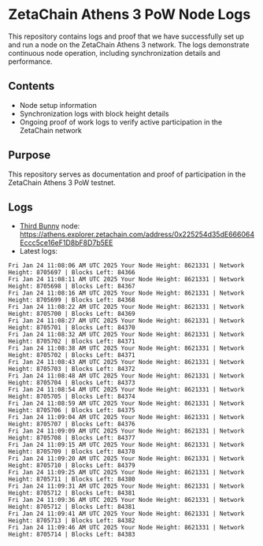 # ZetaChain Athens 3 PoW Node Logs
This repository contains logs and proof that we have successfully set up and run a node on the ZetaChain Athens 3 network. The logs demonstrate continuous node operation, including synchronization details and performance.

## Contents
- Node setup information
- Synchronization logs with block height details
- Ongoing proof of work logs to verify active participation in the ZetaChain network

## Purpose
This repository serves as documentation and proof of participation in the ZetaChain Athens 3 PoW testnet.

## Logs

- [Third Bunny](https://thirdbunny.xyz/) node: https://athens.explorer.zetachain.com/address/0x225254d35dE666064Eccc5ce16eF1D8bF8D7b5EE
- Latest logs:
```
Fri Jan 24 11:08:06 AM UTC 2025 Your Node Height: 8621331 | Network Height: 8705697 | Blocks Left: 84366
Fri Jan 24 11:08:11 AM UTC 2025 Your Node Height: 8621331 | Network Height: 8705698 | Blocks Left: 84367
Fri Jan 24 11:08:16 AM UTC 2025 Your Node Height: 8621331 | Network Height: 8705699 | Blocks Left: 84368
Fri Jan 24 11:08:22 AM UTC 2025 Your Node Height: 8621331 | Network Height: 8705700 | Blocks Left: 84369
Fri Jan 24 11:08:27 AM UTC 2025 Your Node Height: 8621331 | Network Height: 8705701 | Blocks Left: 84370
Fri Jan 24 11:08:32 AM UTC 2025 Your Node Height: 8621331 | Network Height: 8705702 | Blocks Left: 84371
Fri Jan 24 11:08:38 AM UTC 2025 Your Node Height: 8621331 | Network Height: 8705702 | Blocks Left: 84371
Fri Jan 24 11:08:43 AM UTC 2025 Your Node Height: 8621331 | Network Height: 8705703 | Blocks Left: 84372
Fri Jan 24 11:08:48 AM UTC 2025 Your Node Height: 8621331 | Network Height: 8705704 | Blocks Left: 84373
Fri Jan 24 11:08:54 AM UTC 2025 Your Node Height: 8621331 | Network Height: 8705705 | Blocks Left: 84374
Fri Jan 24 11:08:59 AM UTC 2025 Your Node Height: 8621331 | Network Height: 8705706 | Blocks Left: 84375
Fri Jan 24 11:09:04 AM UTC 2025 Your Node Height: 8621331 | Network Height: 8705707 | Blocks Left: 84376
Fri Jan 24 11:09:09 AM UTC 2025 Your Node Height: 8621331 | Network Height: 8705708 | Blocks Left: 84377
Fri Jan 24 11:09:15 AM UTC 2025 Your Node Height: 8621331 | Network Height: 8705709 | Blocks Left: 84378
Fri Jan 24 11:09:20 AM UTC 2025 Your Node Height: 8621331 | Network Height: 8705710 | Blocks Left: 84379
Fri Jan 24 11:09:25 AM UTC 2025 Your Node Height: 8621331 | Network Height: 8705711 | Blocks Left: 84380
Fri Jan 24 11:09:31 AM UTC 2025 Your Node Height: 8621331 | Network Height: 8705712 | Blocks Left: 84381
Fri Jan 24 11:09:36 AM UTC 2025 Your Node Height: 8621331 | Network Height: 8705712 | Blocks Left: 84381
Fri Jan 24 11:09:41 AM UTC 2025 Your Node Height: 8621331 | Network Height: 8705713 | Blocks Left: 84382
Fri Jan 24 11:09:46 AM UTC 2025 Your Node Height: 8621331 | Network Height: 8705714 | Blocks Left: 84383
```

